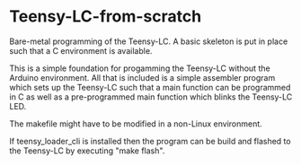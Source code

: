 # Teensy-LC-from-scratch
Bare-metal programming of the Teensy-LC. A basic skeleton is put in place such
that a C environment is available.

This is a simple foundation for progamming the Teensy-LC without the Arduino
environment. All that is included is a simple assembler program which sets up
the Teensy-LC such that a main function can be programmed in C as well as a
pre-programmed main function which blinks the Teensy-LC LED.

The makefile might have to be modified in a non-Linux environment.

If teensy_loader_cli is installed then the program can be build and flashed to
the Teensy-LC by executing "make flash".
